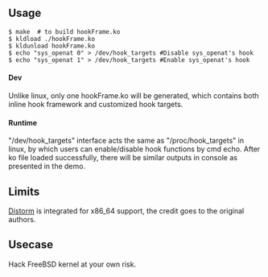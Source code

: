 ## Usage ##

```
$ make	# to build hookFrame.ko
$ kldload ./hookFrame.ko
$ kldunload hookFrame.ko
$ echo "sys_openat 0" > /dev/hook_targets #Disable sys_openat's hook
$ echo "sys_openat 1" > /dev/hook_targets #Enable sys_openat's hook
```

#### Dev #####

Unlike linux, only one hookFrame.ko will be generated, which contains both
inline hook framework and customized hook targets.

#### Runtime #####

"/dev/hook_targets" interface acts the same as "/proc/hook_targets" in linux,
by which users can enable/disable hook functions by cmd echo. After ko file
loaded successfully, there will be similar outputs in console as presented in
the demo.

## Limits ##

[Distorm](https://github.com/gdabah/distorm) is integrated for x86_64 support, the credit goes to the original authors.

## Usecase ##

Hack FreeBSD kernel at your own risk.
